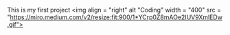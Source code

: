 This is my first project
<img align = "right" alt "Coding" width = "400" src = "https://miro.medium.com/v2/resize:fit:900/1*YCrp0Z8mAOe2IUV9XmlEDw.gif">
